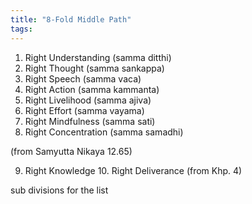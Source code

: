 ```yaml
---
title: "8-Fold Middle Path"
tags: 
---
```

 1. Right Understanding (samma ditthi) 
 2. Right Thought (samma sankappa) 
 3. Right Speech (samma vaca) 
 4. Right Action (samma kammanta) 
 5. Right Livelihood (samma ajiva) 
 6. Right Effort (samma vayama) 
 7. Right Mindfulness (samma sati) 
 8. Right Concentration (samma samadhi) 
 
(from Samyutta Nikaya 12.65)

9. Right Knowledge 10. Right Deliverance (from Khp. 4)

sub divisions for the list
